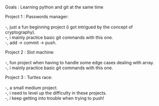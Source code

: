 Goals : Learning python and git at the same time 

Project 1 : Passwords manager: <br> 			
-, just a fun beginning project (i got intrigued by the concept of cryptography). <br>
-, i mainly practice basic git commands with this one. <br>
-, add -> commit -> push. <br>

Project 2 : Slot machine: <br> 			
-, fun project when having to handle some edge cases dealing with array. <br>
-, i mainly practice basic git commands with this one. <br>

Project 3 : Turtles race: <br> 			
-, a small medium project. <br>
-, i need to level up the difficulty in these projects. <br>
-, i keep getting into trouble when trying to push! <br>
